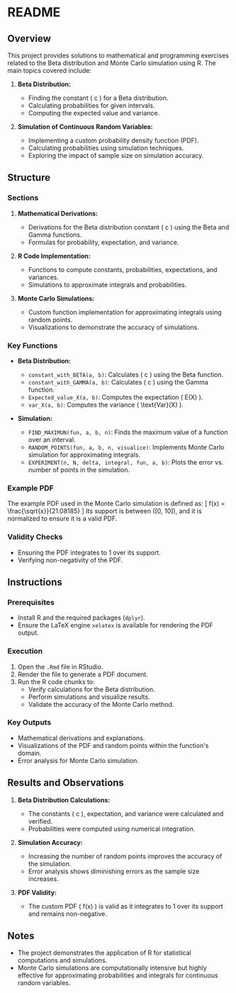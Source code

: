 # README 

## Overview
This project provides solutions to mathematical and programming exercises related to the Beta distribution and Monte Carlo simulation using R. The main topics covered include:

1. **Beta Distribution:**
   - Finding the constant \( c \) for a Beta distribution.
   - Calculating probabilities for given intervals.
   - Computing the expected value and variance.

2. **Simulation of Continuous Random Variables:**
   - Implementing a custom probability density function (PDF).
   - Calculating probabilities using simulation techniques.
   - Exploring the impact of sample size on simulation accuracy.

## Structure
### Sections

1. **Mathematical Derivations:**
   - Derivations for the Beta distribution constant \( c \) using the Beta and Gamma functions.
   - Formulas for probability, expectation, and variance.

2. **R Code Implementation:**
   - Functions to compute constants, probabilities, expectations, and variances.
   - Simulations to approximate integrals and probabilities.

3. **Monte Carlo Simulations:**
   - Custom function implementation for approximating integrals using random points.
   - Visualizations to demonstrate the accuracy of simulations.

### Key Functions
- **Beta Distribution:**
  - `constant_with_BETA(a, b)`: Calculates \( c \) using the Beta function.
  - `constant_with_GAMMA(a, b)`: Calculates \( c \) using the Gamma function.
  - `Expected_value_X(a, b)`: Computes the expectation \( E(X) \).
  - `var_X(a, b)`: Computes the variance \( \text{Var}(X) \).

- **Simulation:**
  - `FIND_MAXIMUN(fun, a, b, n)`: Finds the maximum value of a function over an interval.
  - `RANDOM_POINTS(fun, a, b, n, visualice)`: Implements Monte Carlo simulation for approximating integrals.
  - `EXPERIMENT(n, N, delta, integral, fun, a, b)`: Plots the error vs. number of points in the simulation.

### Example PDF
The example PDF used in the Monte Carlo simulation is defined as:
\[ f(x) = \frac{\sqrt{x}}{21.08185} \]
Its support is between \([0, 10]\), and it is normalized to ensure it is a valid PDF.

### Validity Checks
- Ensuring the PDF integrates to 1 over its support.
- Verifying non-negativity of the PDF.

## Instructions
### Prerequisites
- Install R and the required packages (`dplyr`).
- Ensure the LaTeX engine `xelatex` is available for rendering the PDF output.

### Execution
1. Open the `.Rmd` file in RStudio.
2. Render the file to generate a PDF document.
3. Run the R code chunks to:
   - Verify calculations for the Beta distribution.
   - Perform simulations and visualize results.
   - Validate the accuracy of the Monte Carlo method.

### Key Outputs
- Mathematical derivations and explanations.
- Visualizations of the PDF and random points within the function's domain.
- Error analysis for Monte Carlo simulation.

## Results and Observations
1. **Beta Distribution Calculations:**
   - The constants \( c \), expectation, and variance were calculated and verified.
   - Probabilities were computed using numerical integration.

2. **Simulation Accuracy:**
   - Increasing the number of random points improves the accuracy of the simulation.
   - Error analysis shows diminishing errors as the sample size increases.

3. **PDF Validity:**
   - The custom PDF \( f(x) \) is valid as it integrates to 1 over its support and remains non-negative.

## Notes
- The project demonstrates the application of R for statistical computations and simulations.
- Monte Carlo simulations are computationally intensive but highly effective for approximating probabilities and integrals for continuous random variables.

